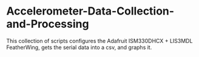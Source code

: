 # Accelerometer-Data-Collection-and-Processing
This collection of scripts configures the Adafruit ISM330DHCX + LIS3MDL FeatherWing, gets the serial data into a csv, and graphs it.
